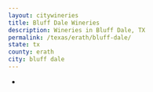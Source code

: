 ```yaml
---
layout: citywineries
title: Bluff Dale Wineries
description: Wineries in Bluff Dale, TX
permalink: /texas/erath/bluff-dale/
state: tx
county: erath
city: bluff dale
---
```

-
